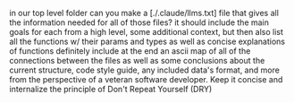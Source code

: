 in our top level folder can you make a [./.claude/llms.txt] file that gives all the information needed for all of those files? it should include the main goals for each from a high level, some additional context, but then also list all the functions w/ their params and types as well as concise explanations of functions definitely include at the end an ascii map of all of the connections between the files as well as some conclusions about the current structure, code style guide, any included data's format, and more from the perspective of a veteran software developer. Keep it concise and internalize the principle of Don't Repeat Yourself (DRY)
